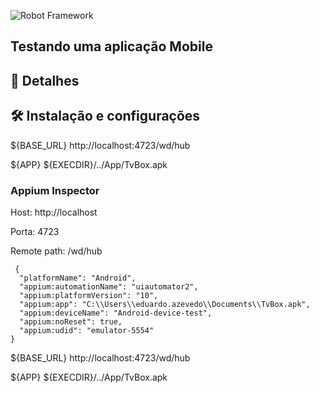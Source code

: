 ![Robot Framework](https://appium.io/docs/en/2.0/assets/images/appium-logo-horiz.png)

## Testando uma aplicação Mobile

  
## 📁 Detalhes 
 
## 🛠️ Instalação e configurações
 
${BASE_URL}            http://localhost:4723/wd/hub

${APP}                 ${EXECDIR}/../App/TvBox.apk


### Appium Inspector
Host:               http://localhost

Porta:              4723

Remote path:        /wd/hub

````
 {
  "platformName": "Android",
  "appium:automationName": "uiautomator2",
  "appium:platformVersion": "10",
  "appium:app": "C:\\Users\\eduardo.azevedo\\Documents\\TvBox.apk",
  "appium:deviceName": "Android-device-test",
  "appium:noReset": true,
  "appium:udid": "emulator-5554"
}
````

${BASE_URL}            http://localhost:4723/wd/hub

${APP}                 ${EXECDIR}/../App/TvBox.apk
 